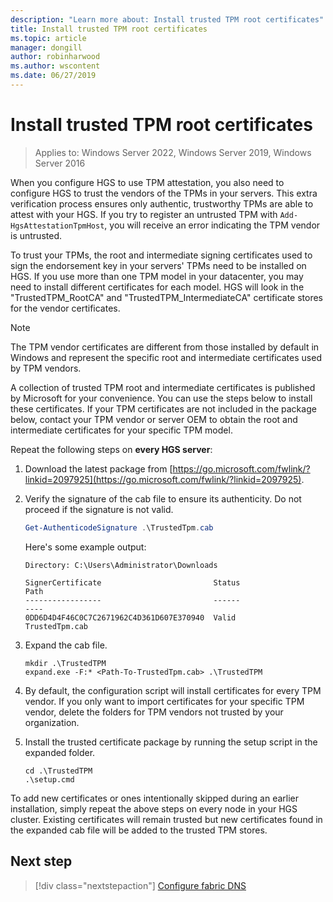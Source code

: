 ```yaml
---
description: "Learn more about: Install trusted TPM root certificates"
title: Install trusted TPM root certificates
ms.topic: article
manager: dongill
author: robinharwood
ms.author: wscontent
ms.date: 06/27/2019
---
```


# Install trusted TPM root certificates

>Applies to: Windows Server 2022, Windows Server 2019, Windows Server 2016

When you configure HGS to use TPM attestation, you also need to configure HGS to trust the vendors of the TPMs in your servers.
This extra verification process ensures only authentic, trustworthy TPMs are able to attest with your HGS.
If you try to register an untrusted TPM with `Add-HgsAttestationTpmHost`, you will receive an error indicating the TPM vendor is untrusted.

To trust your TPMs, the root and intermediate signing certificates used to sign the endorsement key in your servers' TPMs need to be installed on HGS.
If you use more than one TPM model in your datacenter, you may need to install different certificates for each model.
HGS will look in the "TrustedTPM_RootCA" and "TrustedTPM_IntermediateCA" certificate stores for the vendor certificates.

> [!NOTE]
> The TPM vendor certificates are different from those installed by default in Windows and represent the specific root and intermediate certificates used by TPM vendors.

A collection of trusted TPM root and intermediate certificates is published by Microsoft for your convenience.
You can use the steps below to install these certificates.
If your TPM certificates are not included in the package below, contact your TPM vendor or server OEM to obtain the root and intermediate certificates for your specific TPM model.

Repeat the following steps on **every HGS server**:

1.  Download the latest package from [https://go.microsoft.com/fwlink/?linkid=2097925](https://go.microsoft.com/fwlink/?linkid=2097925).

2.  Verify the signature of the cab file to ensure its authenticity. Do not proceed if the signature is not valid.

    ```powershell
    Get-AuthenticodeSignature .\TrustedTpm.cab
    ```

    Here's some example output:

    ```
    Directory: C:\Users\Administrator\Downloads

    SignerCertificate                         Status                                 Path
    -----------------                         ------                                 ----
    0DD6D4D4F46C0C7C2671962C4D361D607E370940  Valid                                  TrustedTpm.cab
    ```

2.  Expand the cab file.

    ```
    mkdir .\TrustedTPM
    expand.exe -F:* <Path-To-TrustedTpm.cab> .\TrustedTPM
    ```

3.  By default, the configuration script will install certificates for every TPM vendor. If you only want to import certificates for your specific TPM vendor, delete the folders for TPM vendors not trusted by your organization.

4.  Install the trusted certificate package by running the setup script in the expanded folder.

    ```
    cd .\TrustedTPM
    .\setup.cmd
    ```

To add new certificates or ones intentionally skipped during an earlier installation, simply repeat the above steps on every node in your HGS cluster.
Existing certificates will remain trusted but new certificates found in the expanded cab file will be added to the trusted TPM stores.

## Next step

> [!div class="nextstepaction"]
> [Configure fabric DNS](guarded-fabric-configuring-fabric-dns-tpm.md)




